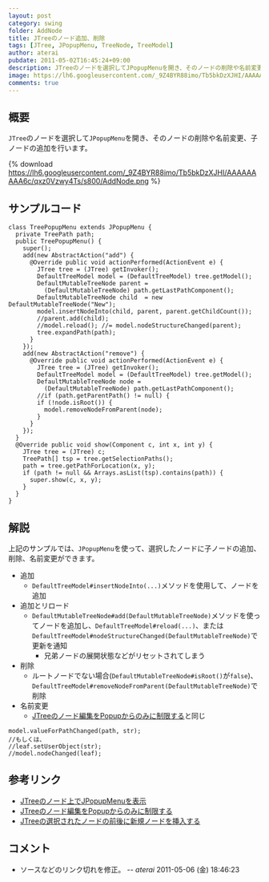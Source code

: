 ```yaml
---
layout: post
category: swing
folder: AddNode
title: JTreeのノード追加、削除
tags: [JTree, JPopupMenu, TreeNode, TreeModel]
author: aterai
pubdate: 2011-05-02T16:45:24+09:00
description: JTreeのノードを選択してJPopupMenuを開き、そのノードの削除や名前変更、子ノードの追加を行います。
image: https://lh6.googleusercontent.com/_9Z4BYR88imo/Tb5bkDzXJHI/AAAAAAAAA6c/qxz0Vzwy4Ts/s800/AddNode.png
comments: true
---
```

## 概要
`JTree`のノードを選択して`JPopupMenu`を開き、そのノードの削除や名前変更、子ノードの追加を行います。

{% download https://lh6.googleusercontent.com/_9Z4BYR88imo/Tb5bkDzXJHI/AAAAAAAAA6c/qxz0Vzwy4Ts/s800/AddNode.png %}

## サンプルコード
<pre class="prettyprint"><code>class TreePopupMenu extends JPopupMenu {
  private TreePath path;
  public TreePopupMenu() {
    super();
    add(new AbstractAction("add") {
      @Override public void actionPerformed(ActionEvent e) {
        JTree tree = (JTree) getInvoker();
        DefaultTreeModel model = (DefaultTreeModel) tree.getModel();
        DefaultMutableTreeNode parent =
          (DefaultMutableTreeNode) path.getLastPathComponent();
        DefaultMutableTreeNode child  = new DefaultMutableTreeNode("New");
        model.insertNodeInto(child, parent, parent.getChildCount());
        //parent.add(child);
        //model.reload(); //= model.nodeStructureChanged(parent);
        tree.expandPath(path);
      }
    });
    add(new AbstractAction("remove") {
      @Override public void actionPerformed(ActionEvent e) {
        JTree tree = (JTree) getInvoker();
        DefaultTreeModel model = (DefaultTreeModel) tree.getModel();
        DefaultMutableTreeNode node =
          (DefaultMutableTreeNode) path.getLastPathComponent();
        //if (path.getParentPath() != null) {
        if (!node.isRoot()) {
          model.removeNodeFromParent(node);
        }
      }
    });
  }
  @Override public void show(Component c, int x, int y) {
    JTree tree = (JTree) c;
    TreePath[] tsp = tree.getSelectionPaths();
    path = tree.getPathForLocation(x, y);
    if (path != null &amp;&amp; Arrays.asList(tsp).contains(path)) {
      super.show(c, x, y);
    }
  }
}
</code></pre>

## 解説
上記のサンプルでは、`JPopupMenu`を使って、選択したノードに子ノードの追加、削除、名前変更ができます。

- 追加
    - `DefaultTreeModel#insertNodeInto(...)`メソッドを使用して、ノードを追加
- 追加とリロード
    - `DefaultMutableTreeNode#add(DefaultMutableTreeNode)`メソッドを使ってノードを追加し、`DefaultTreeModel#reload(...)`、または`DefaultTreeModel#nodeStructureChanged(DefaultMutableTreeNode)`で更新を通知
        - 兄弟ノードの展開状態などがリセットされてしまう
- 削除
    - ルートノードでない場合(`DefaultMutableTreeNode#isRoot()`が`false`)、`DefaultTreeModel#removeNodeFromParent(DefaultMutableTreeNode)`で削除
- 名前変更
    - [JTreeのノード編集をPopupからのみに制限する](http://ateraimemo.com/Swing/StartEditingPopupMenu.html)と同じ

<!-- dummy comment line for breaking list -->

<pre class="prettyprint"><code>model.valueForPathChanged(path, str);
//もしくは、
//leaf.setUserObject(str);
//model.nodeChanged(leaf);
</code></pre>

## 参考リンク
- [JTreeのノード上でJPopupMenuを表示](http://ateraimemo.com/Swing/TreeNodePopupMenu.html)
- [JTreeのノード編集をPopupからのみに制限する](http://ateraimemo.com/Swing/StartEditingPopupMenu.html)
- [JTreeの選択されたノードの前後に新規ノードを挿入する](http://ateraimemo.com/Swing/InsertSiblingNode.html)

<!-- dummy comment line for breaking list -->

## コメント
- ソースなどのリンク切れを修正。 -- *aterai* 2011-05-06 (金) 18:46:23

<!-- dummy comment line for breaking list -->
